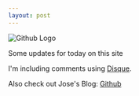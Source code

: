 ```yaml
---
layout: post
---
```


![Github Logo](https://farm8.staticflickr.com/7541/16333491921_f281b82d38_m.jpg)

Some updates for today on this site

I'm including comments using [Disque](http://www.disqus.com).

Also check out Jose's Blog: [Github](joseAi.github.io)
